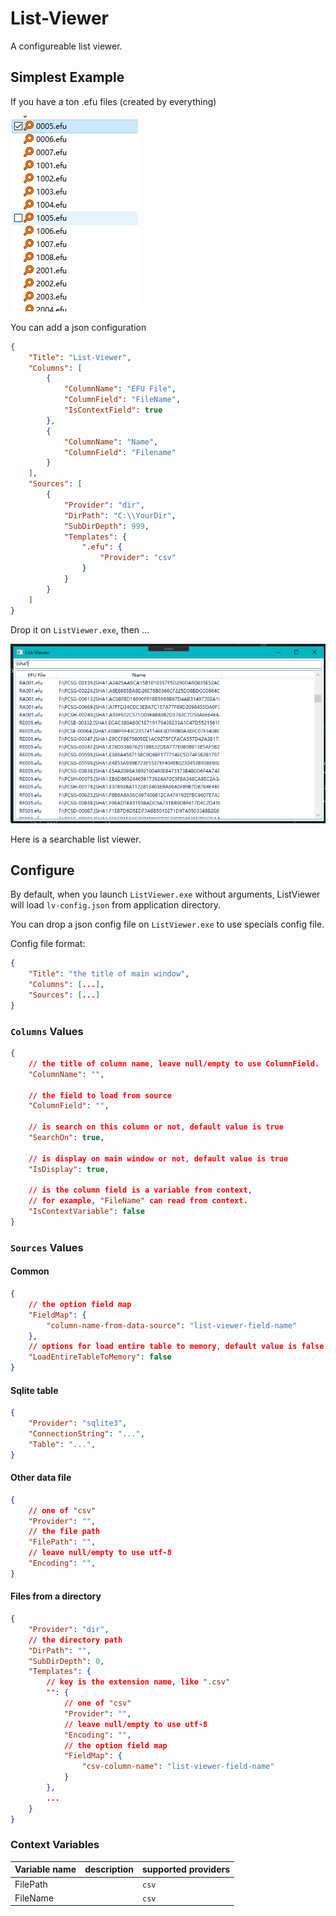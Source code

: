 # List-Viewer

A configureable list viewer.

## Simplest Example

If you have a ton .efu files (created by everything)

![img-1](./res/img-1.jpg)

You can add a json configuration

``` json
{
    "Title": "List-Viewer",
    "Columns": [
        {
            "ColumnName": "EFU File",
            "ColumnField": "FileName",
            "IsContextField": true
        },
        {
            "ColumnName": "Name",
            "ColumnField": "Filename"
        }
    ],
    "Sources": [
        {
            "Provider": "dir",
            "DirPath": "C:\\YourDir",
            "SubDirDepth": 999,
            "Templates": {
                ".efu": {
                    "Provider": "csv"
                }
            }
        }
    ]
}
```

Drop it on `ListViewer.exe`, then ...

![img-2](./res/img-2.jpg)

Here is a searchable list viewer.

## Configure

By default, when you launch `ListViewer.exe` without arguments,
ListViewer will load `lv-config.json` from application directory.

You can drop a json config file on `ListViewer.exe` to use specials config file.

Config file format:

``` json
{
    "Title": "the title of main window",
    "Columns": [...],
    "Sources": [...]
}
```

### `Columns` Values

``` json
{
    // the title of column name, leave null/empty to use ColumnField.
    "ColumnName": "",

    // the field to load from source
    "ColumnField": "",

    // is search on this column or not, default value is true
    "SearchOn": true,

    // is display on main window or not, default value is true
    "IsDisplay": true,

    // is the column field is a variable from context,
    // for example, "FileName" can read from context.
    "IsContextVariable": false
}
```

### `Sources` Values

#### Common

``` json
{
    // the option field map
    "FieldMap": {
        "column-name-from-data-source": "list-viewer-field-name"
    },
    // options for load entire table to memory, default value is false
    "LoadEntireTableToMemory": false
}
```

#### Sqlite table

``` json
{
    "Provider": "sqlite3",
    "ConnectionString": "...",
    "Table": "...",
}
```

#### Other data file

``` json
{
    // one of "csv"
    "Provider": "",
    // the file path
    "FilePath": "",
    // leave null/empty to use utf-8
    "Encoding": "",
}
```

#### Files from a directory

``` json
{
    "Provider": "dir",
    // the directory path
    "DirPath": "",
    "SubDirDepth": 0,
    "Templates": {
        // key is the extension name, like ".csv"
        "": {
            // one of "csv"
            "Provider": "",
            // leave null/empty to use utf-8
            "Encoding": "",
            // the option field map
            "FieldMap": {
                "csv-column-name": "list-viewer-field-name"
            }
        },
        ...
    }
}
```

### Context Variables

|Variable name| description | supported providers |
| :--         |  :--        |:--                  |
| FilePath    |             | `csv`               |
| FileName    |             | `csv`               |
